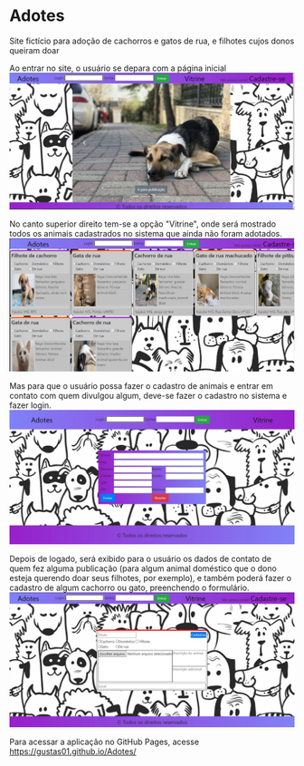 # Adotes
Site fictício para adoção de cachorros e gatos de rua, e filhotes cujos donos queiram doar

Ao entrar no site, o usuário se depara com a página inicial
<img src="imagens/menuInicial.JPG">

No canto superior direito tem-se a opção "Vitrine", onde será mostrado todos os animais cadastrados no sistema que ainda não foram adotados.
<img src="imagens/vitrine.JPG">

Mas para que o usuário possa fazer o cadastro de animais e entrar em contato com quem divulgou algum, deve-se fazer o cadastro no sistema e fazer login.
<img src="imagens/cadastroUsuario.JPG">

Depois de logado, será exibido para o usuário os dados de contato de quem fez alguma publicação (para algum animal doméstico que o dono esteja querendo doar seus filhotes, por exemplo), e também poderá fazer o cadastro de algum cachorro ou gato, preenchendo o formulário.
<img src="imagens/cadastroAnimais.JPG">



Para acessar a aplicação no GitHub Pages, acesse
https://gustas01.github.io/Adotes/
